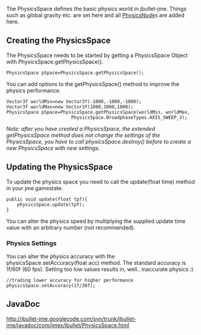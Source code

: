 The PhysicsSpace defines the basic physics world in jbullet-jme. Things such as global gravity etc. are set here and all [PhysicsNode](PhysicsNode.md)s are added here.

## Creating the PhysicsSpace ##
The PhysicsSpace needs to be started by getting a PhysicsSpace Object with PhysicsSpace.getPhysicsSpace().
```
PhysicsSpace pSpace=PhysicsSpace.getPhysicsSpace();
```
You can add options to the getPhysicsSpace() method to improve the physics performance.
```
Vector3f worldMin=new Vector3f(-1000,-1000,-1000);
Vector3f worldMax=new Vector3f(1000,1000,1000);
PhysicsSpace pSpace=PhysicsSpace.getPhysicsSpace(worldMin, worldMax, 
                        PhysicsSpace.BroadphaseTypes.AXIS_SWEEP_3);
```
_Note: after you have created a PhysicsSpace, the extended getPhysicsSpace method does not change the settings of the PhysicsSpace, you have to call physicsSpace.destroy() before to create a new PhysicsSpace with new settings._

## Updating the PhysicsSpace ##
To update the physics space you need to call the update(float time) method in your jme gamestate.
```
public void update(float tpf){
    physicsSpace.update(tpf);
}
```
You can alter the physics speed by multiplying the supplied update time value with an arbitrary number (not recommended).

### Physics Settings ###
You can alter the physics accuracy with the physicsSpace.setAccuracy(float acc) method. The standard accuracy is 1f/60f (60 fps). Setting too low values results in, well.. inaccurate physics :)
```
//trading lower accuracy for higher performance
physicsSpace.setAccuracy(1f/30f);
```

## JavaDoc ##
http://jbullet-jme.googlecode.com/svn/trunk/jbullet-jme/javadoc/com/jmex/jbullet/PhysicsSpace.html